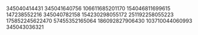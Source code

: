 345040414431
345041640756
106611685201170
154046811699615
147238552216
345040782158
154230298055172
251192258055223
175852245622470
57455352165064
186092827906430
103710044060993
345043036321
